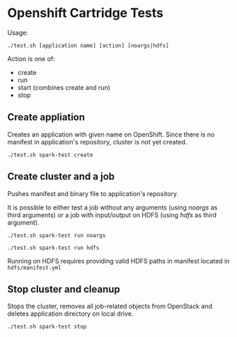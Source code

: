 # Openshift Cartridge Tests

Usage:

`./test.sh [application name] [action] [noargs|hdfs]`

Action is one of:
- create
- run
- start (combines create and run)
- stop

## Create appliation
Creates an application with given name on OpenShift. Since there is no manifest in application's repository, cluster is not yet created.

`./test.sh spark-test create`

## Create cluster and a job
Pushes manifest and binary file to application's repository.

It is possible to either test a job without any arguments (using _noargs_ as third arguments) or a job with input/output on HDFS (using _hdfs_ as third argument).

`./test.sh spark-test run noargs`

`./test.sh spark-test run hdfs`

Running on HDFS requires providing valid HDFS paths in manifest located in `hdfs/manifest.yml`

## Stop cluster and cleanup
Stops the cluster, removes all job-related objects from OpenStack and deletes application directory on local drive.

`./test.sh spark-test stop`
